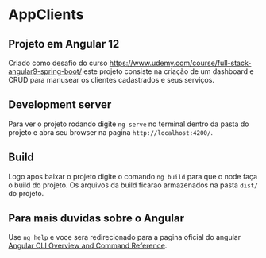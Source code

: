 # AppClients

## Projeto em Angular 12

Criado como desafio do curso https://www.udemy.com/course/full-stack-angular9-spring-boot/ este projeto consiste na criação de um dashboard 
e CRUD para manusear os clientes cadastrados e seus serviços.

## Development server

Para ver o projeto rodando digite `ng serve` no terminal dentro da pasta do projeto e abra seu browser na pagina `http://localhost:4200/`.

## Build

Logo apos baixar o projeto  digite o comando `ng build` para que o node faça o build do projeto. Os arquivos da build ficarao armazenados 
na pasta `dist/` do projeto.

## Para mais duvidas sobre o Angular

Use `ng help` e voce sera redirecionado para a pagina oficial do angular [Angular CLI Overview and Command Reference](https://angular.io/cli).

